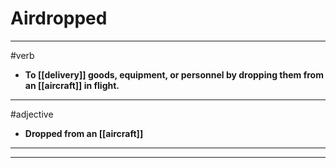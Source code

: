 # Airdropped
---
#verb
- **To [[delivery]] goods, equipment, or personnel by dropping them from an [[aircraft]] in flight.**
---
#adjective
- **Dropped from an [[aircraft]]**
---
---
